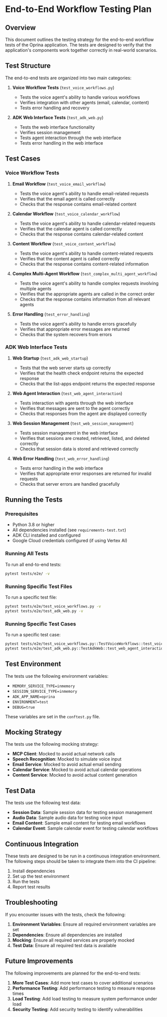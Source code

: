 # End-to-End Workflow Testing Plan

## Overview

This document outlines the testing strategy for the end-to-end workflow tests of the Oprina application. The tests are designed to verify that the application's components work together correctly in real-world scenarios.

## Test Structure

The end-to-end tests are organized into two main categories:

1. **Voice Workflow Tests** (`test_voice_workflows.py`)
   - Tests the voice agent's ability to handle various workflows
   - Verifies integration with other agents (email, calendar, content)
   - Tests error handling and recovery

2. **ADK Web Interface Tests** (`test_adk_web.py`)
   - Tests the web interface functionality
   - Verifies session management
   - Tests agent interaction through the web interface
   - Tests error handling in the web interface

## Test Cases

### Voice Workflow Tests

1. **Email Workflow** (`test_voice_email_workflow`)
   - Tests the voice agent's ability to handle email-related requests
   - Verifies that the email agent is called correctly
   - Checks that the response contains email-related content

2. **Calendar Workflow** (`test_voice_calendar_workflow`)
   - Tests the voice agent's ability to handle calendar-related requests
   - Verifies that the calendar agent is called correctly
   - Checks that the response contains calendar-related content

3. **Content Workflow** (`test_voice_content_workflow`)
   - Tests the voice agent's ability to handle content-related requests
   - Verifies that the content agent is called correctly
   - Checks that the response contains content-related information

4. **Complex Multi-Agent Workflow** (`test_complex_multi_agent_workflow`)
   - Tests the voice agent's ability to handle complex requests involving multiple agents
   - Verifies that the appropriate agents are called in the correct order
   - Checks that the response contains information from all relevant agents

5. **Error Handling** (`test_error_handling`)
   - Tests the voice agent's ability to handle errors gracefully
   - Verifies that appropriate error messages are returned
   - Checks that the system recovers from errors

### ADK Web Interface Tests

1. **Web Startup** (`test_adk_web_startup`)
   - Tests that the web server starts up correctly
   - Verifies that the health check endpoint returns the expected response
   - Checks that the list-apps endpoint returns the expected response

2. **Web Agent Interaction** (`test_web_agent_interaction`)
   - Tests interaction with agents through the web interface
   - Verifies that messages are sent to the agent correctly
   - Checks that responses from the agent are displayed correctly

3. **Web Session Management** (`test_web_session_management`)
   - Tests session management in the web interface
   - Verifies that sessions are created, retrieved, listed, and deleted correctly
   - Checks that session data is stored and retrieved correctly

4. **Web Error Handling** (`test_web_error_handling`)
   - Tests error handling in the web interface
   - Verifies that appropriate error responses are returned for invalid requests
   - Checks that server errors are handled gracefully

## Running the Tests

### Prerequisites

- Python 3.8 or higher
- All dependencies installed (see `requirements-test.txt`)
- ADK CLI installed and configured
- Google Cloud credentials configured (if using Vertex AI)

### Running All Tests

To run all end-to-end tests:

```bash
pytest tests/e2e/ -v
```

### Running Specific Test Files

To run a specific test file:

```bash
pytest tests/e2e/test_voice_workflows.py -v
pytest tests/e2e/test_adk_web.py -v
```

### Running Specific Test Cases

To run a specific test case:

```bash
pytest tests/e2e/test_voice_workflows.py::TestVoiceWorkflows::test_voice_email_workflow -v
pytest tests/e2e/test_adk_web.py::TestAdkWeb::test_web_agent_interaction -v
```

## Test Environment

The tests use the following environment variables:

- `MEMORY_SERVICE_TYPE=inmemory`
- `SESSION_SERVICE_TYPE=inmemory`
- `ADK_APP_NAME=oprina`
- `ENVIRONMENT=test`
- `DEBUG=true`

These variables are set in the `conftest.py` file.

## Mocking Strategy

The tests use the following mocking strategy:

- **MCP Client**: Mocked to avoid actual network calls
- **Speech Recognition**: Mocked to simulate voice input
- **Email Service**: Mocked to avoid actual email sending
- **Calendar Service**: Mocked to avoid actual calendar operations
- **Content Service**: Mocked to avoid actual content generation

## Test Data

The tests use the following test data:

- **Session Data**: Sample session data for testing session management
- **Audio Data**: Sample audio data for testing voice input
- **Email Content**: Sample email content for testing email workflows
- **Calendar Event**: Sample calendar event for testing calendar workflows

## Continuous Integration

These tests are designed to be run in a continuous integration environment. The following steps should be taken to integrate them into the CI pipeline:

1. Install dependencies
2. Set up the test environment
3. Run the tests
4. Report test results

## Troubleshooting

If you encounter issues with the tests, check the following:

1. **Environment Variables**: Ensure all required environment variables are set
2. **Dependencies**: Ensure all dependencies are installed
3. **Mocking**: Ensure all required services are properly mocked
4. **Test Data**: Ensure all required test data is available

## Future Improvements

The following improvements are planned for the end-to-end tests:

1. **More Test Cases**: Add more test cases to cover additional scenarios
2. **Performance Testing**: Add performance testing to measure response times
3. **Load Testing**: Add load testing to measure system performance under load
4. **Security Testing**: Add security testing to identify vulnerabilities 
